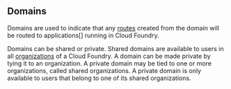 ## Domains

<!---
TODO Need to soft-wrap the text in this file.
-->

Domains are used to indicate that any [routes](#routes) created from the domain will be routed to applications[] running in Cloud Foundry. 


Domains can be shared or private. Shared domains are available to users in all [organizations](#organizations) of a Cloud Foundry. A domain can be made private by tying it to an organization. A private domain may be tied to one or more organizations, called shared organizations. A private domain is only available to users that belong to one of its shared organizations.  